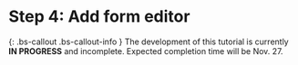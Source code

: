 <!-- {% raw %} -->

# Step 4: Add form editor

{: .bs-callout .bs-callout-info }
The development of this tutorial is currently **IN PROGRESS** and incomplete. Expected completion time will be Nov. 27.

<!-- {% endraw %} -->